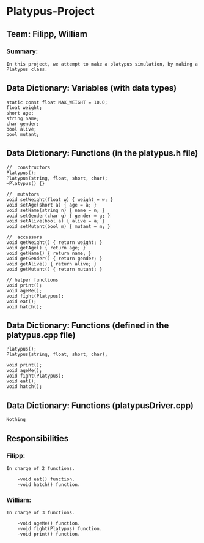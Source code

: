 # Platypus-Project

## Team: Filipp, William

### Summary:  
    In this project, we attempt to make a platypus simulation, by making a Platypus class.
    
##  Data Dictionary: Variables (with data types)
    static const float MAX_WEIGHT = 10.0; 
    float weight;
    short age;
    string name;
    char gender;
    bool alive;
    bool mutant;
    
## Data Dictionary: Functions (in the platypus.h file)
    //  constructors
    Platypus(); 
    Platypus(string, float, short, char);
    ~Platypus() {}
    
    //  mutators
    void setWeight(float w) { weight = w; }
    void setAge(short a) { age = a; }
    void setName(string n) { name = n; }
    void setGender(char g) { gender = g; }
    void setAlive(bool a) { alive = a; }
    void setMutant(bool m) { mutant = m; }
    
    //  accessors
    void getWeight() { return weight; }
    void getAge() { return age; }
    void getName() { return name; }
    void getGender() { return gender; }
    void getAlive() { return alive; }
    void getMutant() { return mutant; }
    
    // helper functions
    void print();
    void ageMe();
    void fight(Platypus);
    void eat();
    void hatch();  
    
## Data Dictionary: Functions (defined in the platypus.cpp file)
    Platypus(); 
    Platypus(string, float, short, char);
    
    void print();
    void ageMe();
    void fight(Platypus);
    void eat();
    void hatch();  
## Data Dictionary: Functions (platypusDriver.cpp)
    Nothing
    
## Responsibilities
### Filipp: 
    In charge of 2 functions. 
    
        -void eat() function.
        -void hatch() function.
### William:  
    In charge of 3 functions. 
    
        -void ageMe() function.
        -void fight(Platypus) function.
        -void print() function.
